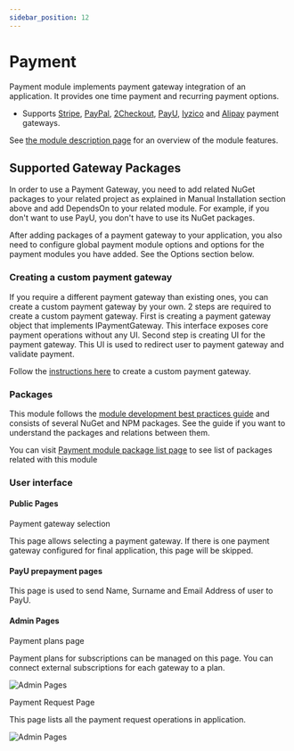 ```yaml
---
sidebar_position: 12
---
```


# Payment

Payment module implements payment gateway integration of an application. It provides one time payment and recurring payment options.

* Supports [Stripe](https://stripe.com/en-in), [PayPal](https://www.paypal.com/in/home), [2Checkout](https://www.2checkout.com/), [PayU](https://corporate.payu.com/), [Iyzico](https://www.iyzico.com/en) and [Alipay](https://global.alipay.com/platform/site/ihome) payment gateways.

See [the module description page](https://commercial.abp.io/modules/Volo.Payment) for an overview of the module features.

Supported Gateway Packages
--------------------------

In order to use a Payment Gateway, you need to add related NuGet packages to your related project as explained in Manual Installation section above and add DependsOn to your related module. For example, if you don't want to use PayU, you don't have to use its NuGet packages.

After adding packages of a payment gateway to your application, you also need to configure global payment module options and options for the payment modules you have added. See the Options section below.

### Creating a custom payment gateway

If you require a different payment gateway than existing ones, you can create a custom payment gateway by your own. 2 steps are required to create a custom payment gateway. First is creating a payment gateway object that implements IPaymentGateway. This interface exposes core payment operations without any UI. Second step is creating UI for the payment gateway. This UI is used to redirect user to payment gateway and validate payment.

Follow the [instructions here](https://docs.abp.io/en/commercial/7.0/modules/payment-custom-gateway) to create a custom payment gateway.

### Packages

This module follows the [module development best practices guide](https://docs.abp.io/en/abp/latest/Best-Practices/Index) and consists of several NuGet and NPM packages. See the guide if you want to understand the packages and relations between them.

You can visit [Payment module package list page](https://abp.io/packages?moduleName=Volo.Payment) to see list of packages related with this module

### User interface

#### Public Pages

Payment gateway selection

This page allows selecting a payment gateway. If there is one payment gateway configured for final application, this page will be skipped.

#### PayU prepayment pages

This page is used to send Name, Surname and Email Address of user to PayU.

#### Admin Pages

Payment plans page

Payment plans for subscriptions can be managed on this page. You can connect external subscriptions for each gateway to a plan.

![Admin Pages](https://raaghustorageaccount.blob.core.windows.net/raaghu-docs/payment-plan.png)

Payment Request Page

This page lists all the payment request operations in application.

![Admin Pages](https://raaghustorageaccount.blob.core.windows.net/raaghu-docs/payment-request.png)
